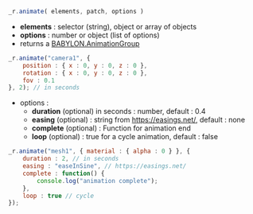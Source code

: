 ```js
_r.animate( elements, patch, options )
```
* **elements** : selector (string), object or array of objects
* **options** : number or object (list of options)
* returns a [BABYLON.AnimationGroup](https://doc.babylonjs.com/api/classes/babylon.animationgroup)
```js
_r.animate("camera1", {
    position : { x : 0, y : 0, z : 0 },
    rotation : { x : 0, y : 0, z : 0 },
    fov : 0.1
}, 2); // in seconds
```
* options :
    * **duration** (optional) in seconds : number, default : 0.4
    * **easing** (optional) : string from https://easings.net/, default : none
    * **complete** (optional) : Function for animation end
    * **loop** (optional) : true for a cycle animation, default : false
```js
_r.animate("mesh1", { material : { alpha : 0 } }, {
    duration : 2, // in seconds
    easing : "easeInSine", // https://easings.net/
    complete : function() {
        console.log("animation complete");
    },
    loop : true // cycle
});
```

